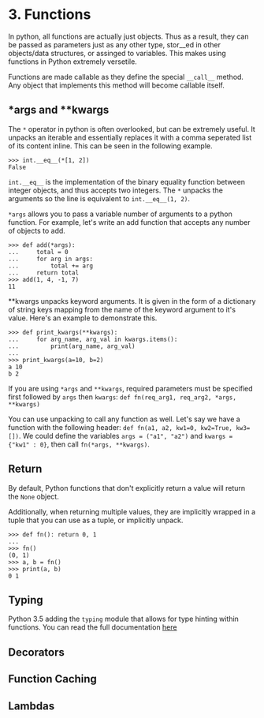 # 3. Functions

In python, all functions are actually just objects. Thus as a result, they can be passed as parameters just as any other type, stor__ed in other objects/data structures, or assinged to variables. This makes using functions in Python extremely versetile. 

Functions are made callable as they define the special `__call__` method. Any object that implements this method will become callable itself.

## *args and **kwargs
The `*` operator in python is often overlooked, but can be extremely useful. It unpacks an iterable and essentially replaces it with a comma seperated list of its content inline. This can be seen in the following example.

```
>>> int.__eq__(*[1, 2])
False
```
`int.__eq__` is the implementation of the binary equality function between integer objects, and thus accepts two integers. The `*` unpacks the arguments so the line is equivalent to `int.__eq__(1, 2)`.

`*args` allows you to pass a variable number of arguments to a python function. For example, let's write an add function that accepts any number of objects to add.
```
>>> def add(*args):
...     total = 0
...     for arg in args:
...         total += arg
...     return total 
>>> add(1, 4, -1, 7)
11
```
**kwargs unpacks keyword arguments. It is given in the form of a dictionary of string keys mapping from the name of the keyword argument to it's value. Here's an example to demonstrate this.
```
>>> def print_kwargs(**kwargs):
...     for arg_name, arg_val in kwargs.items():
...         print(arg_name, arg_val)
... 
>>> print_kwargs(a=10, b=2)
a 10
b 2
```

If you are using `*args` and `**kwargs`, required parameters must be specified first followed by `args` then `kwargs`: `def fn(req_arg1, req_arg2, *args, **kwargs)` 

You can use unpacking to call any function as well. Let's say we have a function with the following header: `def fn(a1, a2, kw1=0, kw2=True, kw3=[])`. We could define the variables `args = ("a1", "a2")` and `kwargs = {"kw1" : 0}`, then call `fn(*args, **kwargs)`.

## Return
By default, Python functions that don't explicitly return a value will return the `None` object.

Additionally, when returning multiple values, they are implicitly wrapped in a tuple that you can use as a tuple, or implicitly unpack.
```
>>> def fn(): return 0, 1
... 
>>> fn()
(0, 1)
>>> a, b = fn()
>>> print(a, b)
0 1
```

## Typing
Python 3.5 adding the `typing` module that allows for type hinting within functions. You can read the full documentation [here](https://docs.python.org/3/library/typing.html)


## Decorators

## Function Caching

## Lambdas
